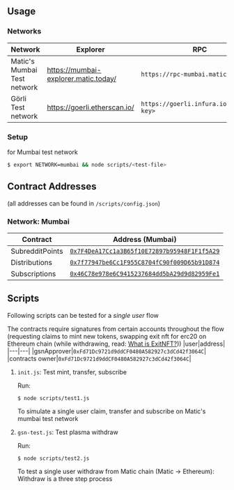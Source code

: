 ## Usage

### Networks
|Network|Explorer|RPC|
|---|---|---|
|Matic's Mumbai Test network|https://mumbai-explorer.matic.today/|`https://rpc-mumbai.matic.today`|
|Görli Test network|https://goerli.etherscan.io/|`https://goerli.infura.io/v3/<api-key>`|

### Setup

for Mumbai test network
```bash
$ export NETWORK=mumbai && node scripts/<test-file>
```

## Contract Addresses
(all addresses can be found in `/scripts/config.json`)
### Network: Mumbai 
|Contract|Address (Mumbai)|
|---|---|
|SubredditPoints|[`0x7F4DeA17Cc1a3B65f10E72897b95948F1F1f5A29`](https://mumbai-explorer.matic.today/address/0x7F4DeA17Cc1a3B65f10E72897b95948F1F1f5A29/transactions)|
|Distributions|[`0x7f77947be6Cc1F955C8704fC90f009D65b91D874`](https://mumbai-explorer.matic.today/address/0x7f77947be6Cc1F955C8704fC90f009D65b91D874/transactions)|
|Subscriptions|[`0x46C78e978e6C9415237684dd5bA29d9d82959Fe1`](https://mumbai-explorer.matic.today/address/0x46C78e978e6C9415237684dd5bA29d9d82959Fe1/transactions)|

## Scripts

Following scripts can be tested for a *single user* flow

The contracts require signatures from certain accounts throughout the flow (requesting claims to mint new tokens, swapping exit nft for erc20 on Ethereum chain (while withdrawing, read: [What is ExitNFT?](docs/withdraw.md)))
|user|address|
|---|---|
|gsnApprover|`0xFd71Dc9721d9ddCF0480A582927c3dCd42f3064C`|
|contracts owner|`0xFd71Dc9721d9ddCF0480A582927c3dCd42f3064C`|

1. `init.js`: Test mint, transfer, subscribe
   
   Run:
   ```
   $ node scripts/test1.js
   ```
   To simulate a single user claim, transfer and subscribe on Matic's mumbai test network
2. `gsn-test.js`: Test plasma withdraw
   
   Run:
   ```
   $ node scripts/test2.js
   ```
   To test a single user withdraw from Matic chain (Matic -> Ethereum): Withdraw is a three step process
   